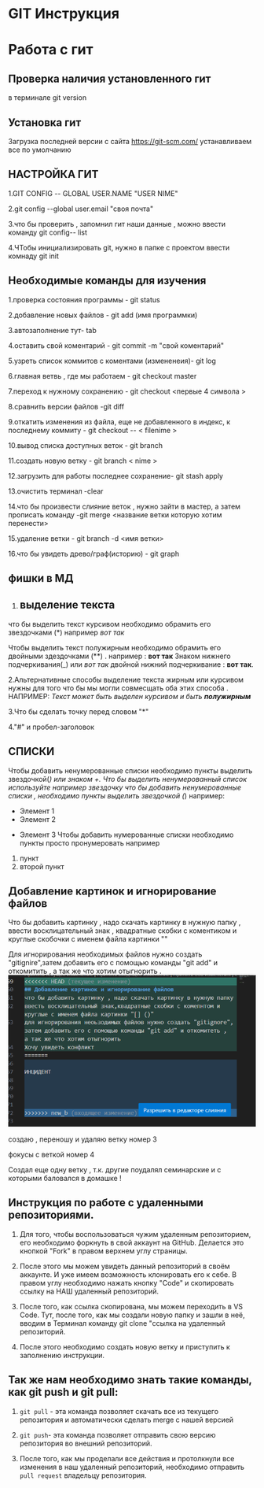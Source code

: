 # GIT Инструкция

# Работа с гит

## Проверка наличия установленного гит

в терминале git version

## Установка гит 

Загрузка последней версии с сайта 
https://git-scm.com/
устанавливаем все по умолчанию

## НАСТРОЙКА ГИТ

1.GIT CONFIG -- GLOBAL USER.NAME "USER NIME"

2.git config --global user.email "своя почта"

3.что бы проверить , запомнил  гит наши данные , можно ввести команду git config-- list

4.ЧТобы инициализировать git, нужно в папке с проектом ввести комнаду git init

## Необходимые команды для изучения
1.проверка состояния программы - git status

2.добавление новых файлов - git add (имя программки)

3.автозаполнение тут- tab

4.оставить свой коментарий - git commit -m "свой коментарий"

5.узреть список коммитов с коментами (измененеия)- git log

6.главная ветвь , где мы работаем - git checkout master

7.переход к нужному сохранению - git checkout  <первые 4 символа >

8.сравнить версии файлов -git diff

9.откатить изменения из файла, еще не добавленного в индекс, к последнему коммиту - git checkout -- < filenime >

10.вывод списка доступных веток - git branch 

 11.создать новую ветку - git branch < nime >

12.загрузить для работы последнее сохранение- git stash apply

13.очистить терминал -clear

14.что бы произвести слияние веток , нужно зайти в мастер, а затем прописать команду -git merge <название ветки которую хотим перенести>

15.удаление ветки - git branch -d <имя ветки>

16.что бы увидеть древо/граф(историю) - git graph

## фишки в МД

1. ## выделение текста

что бы выделить текст курсивом необходимо обрамить его звездочками (*) например *вот так*

Чтобы выделить текст полужирным необходимо обрамить его двойными здездочками (**) . например : **вот так**
Знаком нижнего подчеркивания(_) или _вот так_
двойной нижний подчеркивание : __вот так__. 

2.Альтернативные способы выделение текста жирным или курсивом нужны для того что бы мы могли совмесщать оба этих способа . НАПРИМЕР: 
_Текст может быть выделен курсивом и быть **полужирным**_

3.Что бы сделать точку перед словом "*"

4."#" и пробел-заголовок

## СПИСКИ

Чтобы добавить ненумерованные списки необходимо пункты выделить звездочкой(*) или знаком +.
Что бы выделить ненумерованный список используйте например звездочку 
что бы добавить ненумерованные списки , необходимо пункты выделить звездочкой (*) например:
* Элемент 1
* Элемент 2
+ Элемент 3
Чтобы добавить нумерованные списки необходимо пункты просто пронумеровать например
1. пункт
2. второй пункт


## Добавление картинок и игнорирование файлов
Что бы добавить картинку , надо скачать картинку в нужную папку , ввести восклицательный знак , квадратные скобки с коментиком и круглые скобочки с именем файла картинки "[]()"

Для игнорирования необходимых файлов нужно создать "gitignire",затем добавить его с помощью команды "git add" и откомитить , а так же что хотим отыгнорить .
![Hello](byf.png)

создаю , переношу и удаляю ветку номер 3

фокусы с веткой номер 4 

Создал еще одну ветку , т.к. другие поудалял семинарские и с которыми баловался в домашке !

## Инструкция по работе с удаленными репозиториями.

1. Для того, чтобы воспользоваться чужим удаленным репозиторием, его необходимо форкнуть в свой аккаунт на GitHub.
Делается это кнопкой "Fork"  в правом верхнем углу страницы.
2. После этого мы можем увидеть данный репозиторий в своём аккаунте. 
И уже имеем возможность клонировать его к себе.
В правом углу необходимо нажать кнопку "Code" и скопировать ссылку на НАШ удаленный репозиторий.

3. После того, как ссылка скопирована, мы можем переходить в VS Code. Тут, после того, как мы создали новую папку и зашли в неё, вводим в Терминал команду git clone "ссылка на удаленный репозиторий.

4. После этого необходимо создать новую ветку и приступить к заполнению инструкции.

## Так же нам необходимо знать такие команды, как git push и git pull:

1. `git pull` - эта команда позволяет скачать все
из текущего репозитория и автоматически
сделать merge с нашей версией
 
2. `git push`- эта команда позволяет отправить свою версию репозитория во
внешний репозиторий.

3. После того, как мы проделали все действия и протолкнули все изменения в наш удаленный репозиторий, необходимо отправить `pull request` владельцу репозитория.